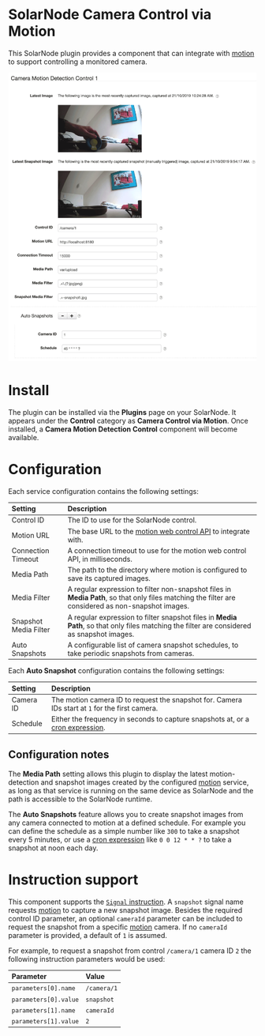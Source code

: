 # SolarNode Camera Control via Motion

This SolarNode plugin provides a component that can integrate with [motion][motion] to support
controlling a monitored camera.

![Motion Detection Camera Control settings](docs/solarnode-motion-camera-settings.png)

# Install

The plugin can be installed via the **Plugins** page on your SolarNode. It
appears under the **Control** category as **Camera Control via Motion**. Once installed,
a **Camera Motion Detection Control** component will become available.

# Configuration

Each service configuration contains the following settings:

| Setting               | Description  |
|:----------------------|:-------------|
| Control ID            | The ID to use for the SolarNode control. |
| Motion URL            | The base URL to the [motion web control API][motion-webcontrol] to integrate with. |
| Connection Timeout    | A connection timeout to use for the motion web control API, in milliseconds. |
| Media Path            | The path to the directory where motion is configured to save its captured images. |
| Media Filter          | A regular expression to filter non-snapshot files in <b>Media Path</b>, so that only files matching the filter are considered as non-snapshot images. |
| Snapshot Media Filter | A regular expression to filter snapshot files in <b>Media Path</b>, so that only files matching the filter are considered as snapshot images. |
| Auto Snapshots        | A configurable list of camera snapshot schedules, to take periodic snapshots from cameras. |

Each **Auto Snapshot** configuration contains the following settings:

| Setting               | Description  |
|:----------------------|:-------------|
| Camera ID             | The motion camera ID to request the snapshot for. Camera IDs start at `1` for the first camera. |
| Schedule              | Either the frequency in seconds to capture snapshots at, or a [cron expression][cron-exp]. |

## Configuration notes

The <b>Media Path</b> setting allows this plugin to display the latest motion-detection and snapshot
images created by the configured [motion][motion] service, as long as that service is running on the
same device as SolarNode and the path is accessible to the SolarNode runtime.

The <b>Auto Snapshots</b> feature allows you to create snapshot images from any camera connected to
motion at a defined schedule. For example you can define the schedule as a simple number like `300`
to take a snapshot every 5 minutes, or use a [cron expression][cron-exp] like `0 0 12 * * ?` to
take a snapshot at noon each day.

# Instruction support

This component supports the [`Signal` instruction][signal-instr]. A `snapshot` signal name requests
[motion][motion] to capture a new snapshot image. Besides the required control ID parameter, an
optional `cameraId` parameter can be included to request the snapshot from a specific
[motion][motion] camera. If no `cameraId` parameter is provided, a default of `1` is assumed.

For example, to request a snapshot from control `/camera/1` camera ID `2` the following instruction
parameters would be used:

| Parameter | Value |
| :-- | :-- |
| `parameters[0].name` | `/camera/1` |
| `parameters[0].value` | `snapshot` |
| `parameters[1].name` | `cameraId` |
| `parameters[1].value` | `2` |

[cron-exp]: https://github.com/SolarNetwork/solarnetwork/wiki/SolarNode-Cron-Job-Syntax
[motion]: https://motion-project.github.io/
[motion-webcontrol]: https://motion-project.github.io/motion_config.html#OptDetail_Webcontrol
[signal-instr]: https://github.com/SolarNetwork/solarnetwork/wiki/SolarUser-API-enumerated-types#signal
